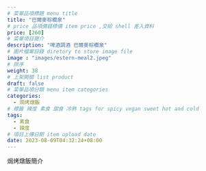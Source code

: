 ```yaml
---
# 菜單品項標題 menu title 
title: "巴爾麥棕櫚泉"
# price 品項價錢標價 item price ,交給 shell 差入資料
price: [260] 
# 菜單項目簡介 
description: "啤酒調酒 巴爾麥棕櫚泉"
# 圖片檔案目錄 diretory to store image file
image : "images/estern-meal2.jpeg"
# 排序
weight: 38 
# 上架開關 list product 
draft: false
# 菜單品項分類 menu item categories 
categories:
  - 焗烤燉飯
# 標籤 辣度 素食 甜食 冷熱 tags for spicy vegan sweet hot and cold 
tags:
  - 素食
  - 辣度
# 項目上傳日期 item upload date 
date: 2023-08-09T04:32:24+08:00
---
```


焗烤燉飯簡介
